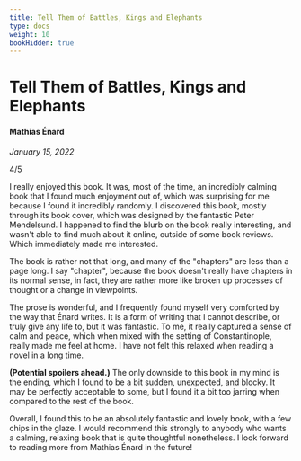 ```yaml
---
title: Tell Them of Battles, Kings and Elephants
type: docs
weight: 10
bookHidden: true
---
```


# Tell Them of Battles, Kings and Elephants

#### Mathias Énard

*January 15, 2022*  

4/5  

I really enjoyed this book. It was, most of the time, an incredibly calming book that I found much enjoyment 
out of, which was surprising for me because I found it incredibly randomly. I discovered this book, mostly through 
its book cover, which was designed by the fantastic Peter Mendelsund. I happened to find the blurb on the book 
really interesting, and wasn't able to find much about it online, outside of some book reviews. Which immediately 
made me interested.  

The book is rather not that long, and many of the "chapters" are less than a page long. I say "chapter", because 
the book doesn't really have chapters in its normal sense, in fact, they are rather more like broken up processes 
of thought or a change in viewpoints.  

The prose is wonderful, and I frequently found myself very comforted by the way that Énard writes. It is a form 
of writing that I cannot describe, or truly give any life to, but it was fantastic. To me, it really captured a 
sense of calm and peace, which when mixed with the setting of Constantinople, really made me feel at home. I have 
not felt this relaxed when reading a novel in a long time. 

**(Potential spoilers ahead.)** The only downside to this book in my mind is the ending, which I found to be a bit 
sudden, unexpected, and blocky. It may be perfectly acceptable to some, but I found it a bit too jarring when 
compared to the rest of the book.  

Overall, I found this to be an absolutely fantastic and lovely book, with a few chips in the glaze. I would 
recommend this strongly to anybody who wants a calming, relaxing book that is quite thoughtful nonetheless. I 
look forward to reading more from Mathias Énard in the future! 